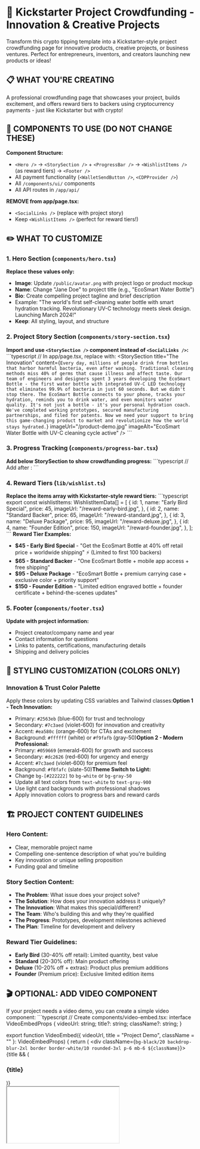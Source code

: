 # 🚀 Kickstarter Project Crowdfunding - Innovation & Creative Projects

Transform this crypto tipping template into a Kickstarter-style project crowdfunding page for innovative products, creative projects, or business ventures. Perfect for entrepreneurs, inventors, and creators launching new products or ideas!

## 📋 WHAT YOU'RE CREATING
A professional crowdfunding page that showcases your project, builds excitement, and offers reward tiers to backers using cryptocurrency payments - just like Kickstarter but with crypto!

## 🧱 COMPONENTS TO USE (DO NOT CHANGE THESE)
**Component Structure:**
- `<Hero />` → `<StorySection />` + `<ProgressBar />` → `<WishlistItems />` (as reward tiers) → `<Footer />`
- All payment functionality (`<WalletSendButton />`, `<CDPProvider />`)
- All `/components/ui/` components
- All API routes in `/app/api/`

**REMOVE from app/page.tsx:**
- `<SocialLinks />` (replace with project story)
- Keep `<WishlistItems />` (perfect for reward tiers!)

## ✏️ WHAT TO CUSTOMIZE
### 1. Hero Section (`components/hero.tsx`)
**Replace these values only:**
- **Image**: Update `/public/avatar.png` with project logo or product mockup
- **Name**: Change "Jane Doe" to project title (e.g., "EcoSmart Water Bottle")
- **Bio**: Create compelling project tagline and brief description
- Example: "The world's first self-cleaning water bottle with smart hydration tracking. Revolutionary UV-C technology meets sleek design. Launching March 2024!"
- **Keep**: All styling, layout, and structure

### 2. Project Story Section (`components/story-section.tsx`)
**Import and use `<StorySection />` component instead of `<SocialLinks />`:**
\`\`\`typescript
// In app/page.tsx, replace <SocialLinks /> with:
<StorySection
  title="The Innovation"
  content={`Every day, millions of people drink from bottles that harbor harmful bacteria, even after washing. Traditional cleaning methods miss 40% of germs that cause illness and affect taste.
Our team of engineers and designers spent 3 years developing the EcoSmart Bottle - the first water bottle with integrated UV-C LED technology that eliminates 99.9% of bacteria in just 60 seconds.
But we didn't stop there. The EcoSmart Bottle connects to your phone, tracks your hydration, reminds you to drink water, and even monitors water quality. It's not just a bottle - it's your personal hydration coach.
We've completed working prototypes, secured manufacturing partnerships, and filed for patents. Now we need your support to bring this game-changing product to market and revolutionize how the world stays hydrated.`}
  imageUrl="/product-demo.jpg"
  imageAlt="EcoSmart Water Bottle with UV-C cleaning cycle active"
/>
\`\`\`

### 3. Progress Tracking (`components/progress-bar.tsx`)
**Add below StorySection to show crowdfunding progress:**
\`\`\`typescript
// Add after <StorySection />:
<ProgressBar
  current={47500}
  goal={75000}
  title="Crowdfunding Progress"
  showStats={true}
/>
\`\`\`

### 4. Reward Tiers (`lib/wishlist.ts`)
**Replace the items array with Kickstarter-style reward tiers:**
\`\`\`typescript
export const wishlistItems: WishlistItemData[] = [
  {
    id: 1,
    name: "Early Bird Special",
    price: 45,
    imageUrl: "/reward-early-bird.jpg",
  },
  {
    id: 2,
    name: "Standard Backer",
    price: 65,
    imageUrl: "/reward-standard.jpg",
  },
  {
    id: 3,
    name: "Deluxe Package",
    price: 95,
    imageUrl: "/reward-deluxe.jpg",
  },
  {
    id: 4,
    name: "Founder Edition",
    price: 150,
    imageUrl: "/reward-founder.jpg",
  },
];
\`\`\`
**Reward Tier Examples:**
- **$45 - Early Bird Special** - "Get the EcoSmart Bottle at 40% off retail price + worldwide shipping" ⚡ (Limited to first 100 backers)
- **$65 - Standard Backer** - "One EcoSmart Bottle + mobile app access + free shipping"
- **$95 - Deluxe Package** - "EcoSmart Bottle + premium carrying case + exclusive color + priority support"
- **$150 - Founder Edition** - "Limited edition engraved bottle + founder certificate + behind-the-scenes updates"

### 5. Footer (`components/footer.tsx`)
**Update with project information:**
- Project creator/company name and year
- Contact information for questions
- Links to patents, certifications, manufacturing details
- Shipping and delivery policies

## 🎨 STYLING CUSTOMIZATION (COLORS ONLY)
### Innovation & Trust Color Palette
Apply these colors by updating CSS variables and Tailwind classes:**Option 1 - Tech Innovation:**
- Primary: `#2563eb` (blue-600) for trust and technology
- Secondary: `#7c3aed` (violet-600) for innovation and creativity
- Accent: `#ea580c` (orange-600) for CTAs and excitement
- Background: `#ffffff` (white) or `#f9fafb` (gray-50)**Option 2 - Modern Professional:**
- Primary: `#059669` (emerald-600) for growth and success
- Secondary: `#dc2626` (red-600) for urgency and energy
- Accent: `#7c3aed` (violet-600) for premium feel
- Background: `#f8fafc` (slate-50)**Theme Switch to Light:**
- Change `bg-[#222222]` to `bg-white` or `bg-gray-50`
- Update all text colors from `text-white` to `text-gray-900`
- Use light card backgrounds with professional shadows
- Apply innovation colors to progress bars and reward cards

## 🏗️ PROJECT CONTENT GUIDELINES
### Hero Content:
- Clear, memorable project name
- Compelling one-sentence description of what you're building
- Key innovation or unique selling proposition
- Funding goal and timeline

### Story Section Content:
- **The Problem**: What issue does your project solve?
- **The Solution**: How does your innovation address it uniquely?
- **The Innovation**: What makes this special/different?
- **The Team**: Who's building this and why they're qualified
- **The Progress**: Prototypes, development milestones achieved
- **The Plan**: Timeline for development and delivery

### Reward Tier Guidelines:
- **Early Bird** (30-40% off retail): Limited quantity, best value
- **Standard** (20-30% off): Main product offering
- **Deluxe** (10-20% off + extras): Product plus premium additions
- **Founder** (Premium price): Exclusive limited edition items

## 🎬 OPTIONAL: ADD VIDEO COMPONENT
If your project needs a video demo, you can create a simple video component:
\`\`\`typescript
// Create components/video-embed.tsx:
interface VideoEmbedProps {
  videoUrl: string;
  title?: string;
  className?: string;
}

export function VideoEmbed({ videoUrl, title = "Project Demo", className = "" }: VideoEmbedProps) {
  return (
    <div className={`bg-black/20 backdrop-blur-2xl border border-white/10 rounded-3xl p-6 mb-6 ${className}`}>
      {title && (
        <h3 className="text-lg font-semibold text-white mb-4 text-center">{title}</h3>
      )}
      <div className="relative w-full h-64 bg-gray-800 rounded-2xl overflow-hidden">
        <iframe
          src={videoUrl}
          title={title}
          className="w-full h-full"
          allowFullScreen
        />
      </div>
    </div>
  );
}
\`\`\`
Then add it to your page between Hero and StorySection:
\`\`\`typescript
<VideoEmbed videoUrl="https://www.youtube.com/embed/your-video-id"
title="See the EcoSmart Bottle in Action"/>
\`\`\`

## 🚫 REMOVE THIS COMPONENT
Delete `<PromptBlock />` from `app/page.tsx` - this is just for development.

## 📸 IMAGES TO ADD
Add these images to `/public/` folder:
- `avatar.png` - Project logo or product hero image (square, 200x200px+)
  - **Image Tip:** You can use a stock image or generate one with AI. For AI generation, use a prompt like: `query="futuristic product logo for a smart water bottle"` or `query="sleek product mockup of a new tech gadget"`
- `product-demo.jpg` - Story section image showing product in action (1200x600px+)
  - **Image Tip:** You can use a stock image or generate one with AI. For AI generation, use a prompt like: `query="EcoSmart Water Bottle with UV-C cleaning cycle active, glowing blue light"`
- `reward-*.jpg` - Images for each reward tier showing what backers get
  - **Image Tip:** For each reward tier, you can use a stock image or generate one with AI.
    - For `reward-early-bird.jpg`: `query="minimalist image representing an early bird special, with a small product icon"`
    - For `reward-standard.jpg`: `query="standard product packaging for a smart water bottle"`
    - For `reward-deluxe.jpg`: `query="deluxe package for a smart water bottle, including premium accessories"`
    - For `reward-founder.jpg`: `query="limited edition engraved smart water bottle with a founder certificate"`
- Keep images professional and high-quality
- Ensure images are under 1MB each

## 🎯 KICKSTARTER SUCCESS PSYCHOLOGY
### Building Excitement:
- **Innovation Focus**: Position as cutting-edge and game-changing
- **Scarcity**: Limited early bird pricing and quantities
- **Social Proof**: Show backing momentum and community excitement
- **Creator Story**: Personal journey and passion behind the project

### Trust Building:
- **Prototype Evidence**: Photos, videos, working demonstrations
- **Team Credentials**: Relevant experience and expertise
- **Manufacturing Plan**: Clear path from funding to delivery
- **Timeline Transparency**: Realistic development and shipping schedules

## 🔧 REQUIRED SETUP AFTER TRANSFORMATION
**Your app won't work without these environment variables. Get them here:**
### 1. Coinbase Developer Platform Keys
Visit https://portal.cdp.coinbase.com/projects
**Add to your `.env.local` file:**
\`\`\`
NEXT_PUBLIC_CDP_PROJECT_ID=your_project_id_here
NEXT_PUBLIC_RECIPIENT_ADDRESS=your_project_wallet_address_here
CDP_API_KEY_NAME=your_api_key_name_here
CDP_API_KEY_PRIVATE_KEY=your_private_key_here
\`\`\`

### 2. Configure Your Domains
**Onramp Configuration:**
https://portal.cdp.coinbase.com/products/onramp
- Add your domain to allowed origins

**Embedded Wallets Configuration:**
https://portal.cdp.coinbase.com/products/embedded-wallets
- Add your domain to allowed origins

### 3. Get Your Keys:
- **Project ID**: From your CDP dashboard
- **Recipient Address**: Your project's crypto wallet address where funding goes
- **API Keys**: Generate from https://portal.cdp.coinbase.com/projects/api-keys

## 💡 CAMPAIGN SUCCESS TIPS
### Pre-Launch:
- Build email list of interested potential backers
- Create compelling visuals and demo videos
- Engage with relevant communities and influencers
- Plan your launch day promotion strategy

### During Campaign:
- Post regular updates on development progress
- Respond quickly to backer questions and feedback
- Share campaign widely across social media
- Consider stretch goals if you exceed funding target

### Post-Funding:
- Maintain transparent communication with backers
- Provide regular development and manufacturing updates
- Deliver rewards on time and as promised
- Build long-term relationships with your backer community

## ✅ FINAL RESULT
A professional Kickstarter-style crowdfunding page with compelling project storytelling, clear reward tiers, progress tracking, and seamless crypto payment integration - perfect for launching innovative products and creative projects!
